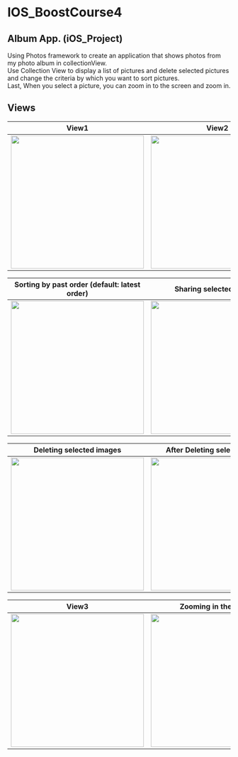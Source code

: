 # IOS_BoostCourse4
## Album App. (iOS_Project)

Using Photos framework to create an application that shows photos from my photo album in collectionView.  
Use Collection View to display a list of pictures and delete selected pictures and change the criteria by which you want to sort pictures.  
Last, When you select a picture, you can zoom in to the screen and zoom in.

## Views
| View1                                                                                                                        | View2                                                                                                                        |
|------------------------------------------------------------------------------------------------------------------------------|------------------------------------------------------------------------------------------------------------------------------|
| <img src="https://user-images.githubusercontent.com/51147838/94330343-a8fab480-fffe-11ea-9ffa-a58f713d381e.png" width="300"> | <img src="https://user-images.githubusercontent.com/51147838/94330344-ab5d0e80-fffe-11ea-973c-456a60538a6c.png" width="300"> |

|                                         Sorting by past order (default: latest order)                                        |                                                    Sharing selected imgaes                                                   |
|:----------------------------------------------------------------------------------------------------------------------------:|:----------------------------------------------------------------------------------------------------------------------------:|
| <img src="https://user-images.githubusercontent.com/51147838/94330345-ac8e3b80-fffe-11ea-8a86-4cdde22bf989.png" width="300"> | <img src="https://user-images.githubusercontent.com/51147838/94330349-b3b54980-fffe-11ea-9508-51e99e10dfbb.png" width="300"> |

|                                                   Deleting selected images                                                   |                                                 After Deleting selected image                                                |
|:----------------------------------------------------------------------------------------------------------------------------:|:----------------------------------------------------------------------------------------------------------------------------:|
| <img src="https://user-images.githubusercontent.com/51147838/94330347-ae57ff00-fffe-11ea-94c9-3bb698ec724a.png" width="300"> | <img src="https://user-images.githubusercontent.com/51147838/94330348-b1eb8600-fffe-11ea-83e8-5ecc52693d35.png" width="300"> |


|                                                             View3                                                            |                                                     Zooming in the image                                                     |
|:----------------------------------------------------------------------------------------------------------------------------:|:----------------------------------------------------------------------------------------------------------------------------:|
| <img src="https://user-images.githubusercontent.com/51147838/94330350-b57f0d00-fffe-11ea-9f98-edbf16744ef0.png" width="300"> | <img src="https://user-images.githubusercontent.com/51147838/94330469-fb88a080-ffff-11ea-8e66-5ccd82bb8017.png" width="300"> |
